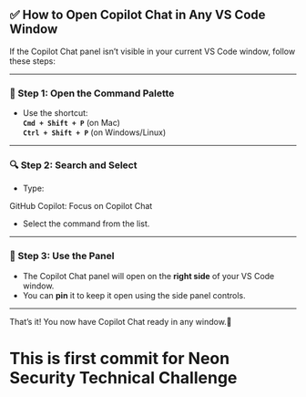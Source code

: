## ✅ How to Open Copilot Chat in Any VS Code Window

If the Copilot Chat panel isn’t visible in your current VS Code window, follow these steps:

---

### 🧭 Step 1: Open the Command Palette

- Use the shortcut:  
  **`Cmd + Shift + P`** (on Mac)  
  **`Ctrl + Shift + P`** (on Windows/Linux)

---

### 🔍 Step 2: Search and Select

- Type:  

GitHub Copilot: Focus on Copilot Chat

- Select the command from the list.

---

### 💬 Step 3: Use the Panel

- The Copilot Chat panel will open on the **right side** of your VS Code window.
- You can **pin** it to keep it open using the side panel controls.

---

That’s it! You now have Copilot Chat ready in any window.🚀


# This is first commit for Neon Security Technical Challenge 


